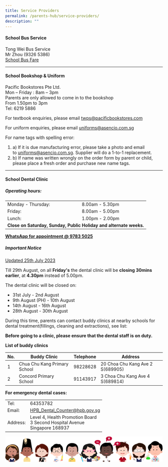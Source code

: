```yaml
---
title: Service Providers
permalink: /parents-hub/service-providers/
description: ""
---
```

#### School Bus Service

Tong Wei Bus Service  
Mr Zhou (9326 5386)<br>
[School Bus Fare](/files/School%20Bus%20Services/twps_nte_price_schbus.pdf)
<hr>

#### School Bookshop &amp; Uniform

Pacific Bookstores Pte Ltd.  
Mon – Friday : 8am – 3pm  
Parents are only allowed to come in to the bookshop  
From 1.50pm to 3pm  
Tel: 6219 5886

For textbook enquiries, please email&nbsp;[twps@pacificbookstores.com](mailto:twps@pacificbookstores.com)

For uniform enquiries, please email&nbsp;[uniforms@asencio.com.sg](mailto:uniforms@asencio.com.sg)

For name tags with spelling error:

1.  a) If it is due manufacturing error, please take a photo and email to&nbsp;[uniforms@asencio.com.sg](mailto:uniforms@asencio.com.sg). Supplier will do a 1-to-1 replacement.
2.  b) If name was written wrongly on the order form by parent or child, please place a fresh order and purchase new name tags.

<hr>

#### School Dental Clinic
<h5>Operating hours:</h5>
<table>
	<tbody><tr>
		<td>Monday - Thursday:</td>
		<td>8.00am - 5.30pm</td>
	</tr>
	<tr>
		<td>Friday:</td>
		<td>8.00am - 5.00pm</td>
	</tr>
	<tr>
		<td>Lunch:</td>
		<td>1.00pm - 2.00pm</td>
	</tr>
	<tr>
		<td colspan="2"><b>Close on Saturday, Sunday, Public Holiday and alternate weeks.</b></td>
	</tr>
</tbody></table>
<b><u>WhatsApp for appointment @ 9783 5025</u></b>
<h5>Important Notice</h5>
<u>Updated 25th July 2023</u>

Till 29th August, on all <b>Friday's</b> the dental clinic will be <b>closing 30mins earlier</b>, at <b>4.30pm</b> instead of 5.00pm.

The dental clinic will be closed on:
* 31st July - 2nd August
* 9th August (PH) - 10th August
* 14th August - 16th August
* 28th August - 30th August

During this time, parents can contact buddy clinics at nearby schools for dental treatment(fillings, cleaning and extractions), see list:

**Before going to a clinic, please ensure that the dental staff is on duty.**

**List of buddy clinics**

| No. | Buddy Clinic | Telephone | Address |
| -------- | -------- | -------- | -------- |
| 1     | Chua Chu Kang Primary School     | 98228628     | 20 Choa Chu Kang Ave 2 S(689905)    |
| 2     | Concord Primary School    | 91143917     | 3 Choa Chu Kang Ave 4 S(689814)     |


**For emergency dental cases:**
<br>
<table>
	<tbody><tr>
		<td>Tel:</td>
		<td>64353782 </td>
	</tr>
	<tr>
		<td>Email:</td>
		<td><a href="mailto:HPB_Dental_Counter@hpb.gov.sg">HPB_Dental_Counter@hpb.gov.sg</a></td>
	</tr>
	<tr>
		<td>Address:</td>
		<td>Level 4, Health Promotion Board<br>3 Second Hospital Avenue<br>Singapore 168937</td>
	</tr>
</tbody></table>

![](/images/kids.png)